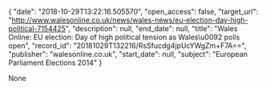 {
  "date": "2018-10-29T13:22:16.505570", 
  "open_access": false, 
  "target_url": "http://www.walesonline.co.uk/news/wales-news/eu-election-day-high-political-7154425", 
  "description": null, 
  "end_date": null, 
  "title": "Wales Online: EU election: Day of high political tension as Wales\u0092 polls open", 
  "record_id": "20181029T132216/RsSfucdg4jpUcYWgZm+F7A==", 
  "publisher": "walesonline.co.uk", 
  "start_date": null, 
  "subject": "European Parliament Elections 2014"
}

None